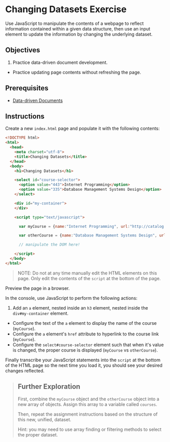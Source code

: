 # Changing Datasets Exercise

Use JavaScript to manipulate the contents of a webpage to reflect information contained within a given data structure, then use an input element to update the information by changing the underlying dataset.

## Objectives

  1. Practice data-driven document development.
  * Practice updating page contents without refreshing the page.

## Prerequisites

  + [Data-driven Documents](/exercises/data-driven-documents/exercise.md)

## Instructions

Create a new `index.html` page and populate it with the following contents:

```` html
<!DOCTYPE html>
<html>
  <head>
    <meta charset="utf-8">
    <title>Changing Datasets</title>
  </head>
  <body>
    <h1>Changing Datasets</h1>

    <select id="course-selector">
      <option value="443">Internet Programming</option>
      <option value="335">Database Management Systems Design</option>
    </select>

    <div id="my-container">
    </div>

    <script type="text/javascript">

      var myCourse = {name:"Internet Programming", url:"http://catalog.southernct.edu/undergraduate/courses/csc443.html"}

      var otherCourse = {name:"Database Management Systems Design", url:"http://catalog.southernct.edu/undergraduate/courses/csc335.html"}

      // manipulate the DOM here!

    </script>
  </body>
</html>
````

> NOTE: Do not at any time manually edit the HTML elements on this page. Only edit the contents of the `script` at the bottom of the page.

Preview the page in a browser.

In the console, use JavaScript to perform the following actions:

  1. Add an `a` element, nested inside an `h3` element, nested inside the `div#my-container` element.
  * Configure the text of the `a` element to display the name of the course (`myCourse`).
  * Configure the `a` element's `href` attribute to hyperlink to the course link (`myCourse`).
  * Configure the `select#course-selector` element such that when it's value is changed, the proper course is displayed (`myCourse` vs `otherCourse`).

Finally transcribe your JavaScript statements into the `script` at the bottom of the HTML page so the next time you load it, you should see your desired changes reflected.

> ## Further Exploration
>
> First, combine the `myCourse` object and the `otherCourse` object into a new array of objects. Assign this array to a variable called `courses`.
>
> Then, repeat the assignment instructions based on the structure of this new, unified, dataset.
>
> Hint: you may need to use array finding or filtering methods to select the proper dataset.
